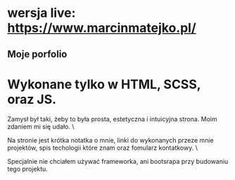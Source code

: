 # wersja live: https://www.marcinmatejko.pl/

## Moje porfolio 

# Wykonane tylko w HTML, SCSS, oraz JS.

Zamysł był taki, żeby to była prosta, estetyczna i intuicyjna strona. Moim zdaniem mi się udało. \ 

Na stronie jest krótka notatka o mnie, linki do wykonanych przeze mnie projektów, spis techologii które znam oraz fomularz kontatkowy. \

Specjalnie nie chciałem używać frameworka, ani bootsrapa przy budowaniu tego projektu.
